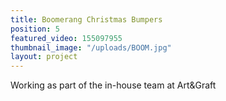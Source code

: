 ```yaml
---
title: Boomerang Christmas Bumpers
position: 5
featured_video: 155097955
thumbnail_image: "/uploads/BOOM.jpg"
layout: project
---
```


Working as part of the in-house team at Art&Graft